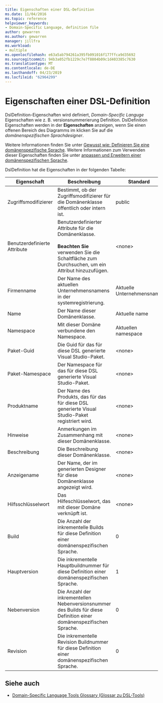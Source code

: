 ```yaml
---
title: Eigenschaften einer DSL-Definition
ms.date: 11/04/2016
ms.topic: reference
helpviewer_keywords:
- Domain-Specific Language, definition file
author: gewarren
ms.author: gewarren
manager: jillfra
ms.workload:
- multiple
ms.openlocfilehash: e63a5ab794261a395fb091016f177ffca9d35692
ms.sourcegitcommit: 94b3a052fb1229c7e7f8804b09c1d403385c7630
ms.translationtype: MT
ms.contentlocale: de-DE
ms.lasthandoff: 04/23/2019
ms.locfileid: "62964299"
---
```

# <a name="properties-of-a-dsl-definition"></a>Eigenschaften einer DSL-Definition
DslDefinition-Eigenschaften wird definiert, *Domain-Specific Languge* Eigenschaften wie z. B. versionsnummerierung Definition. DslDefinition Eigenschaften werden in der **Eigenschaften** anzeigen, wenn Sie einen offenen Bereich des Diagramms im klicken Sie auf die *domänenspezifischen Sprachdesigner*.

 Weitere Informationen finden Sie unter [Gewusst wie: Definieren Sie eine domänenspezifische Sprache](../modeling/how-to-define-a-domain-specific-language.md). Weitere Informationen zum Verwenden dieser Eigenschaften finden Sie unter [anpassen und Erweitern einer domänenspezifischen Sprache](../modeling/customizing-and-extending-a-domain-specific-language.md).

 DslDefinition hat die Eigenschaften in der folgenden Tabelle:

|Eigenschaft|Beschreibung|Standard|
|-|-|-|
|Zugriffsmodifizierer|Bestimmt, ob der Zugriffsmodifizierer für die Domänenklasse öffentlich oder intern ist.|public|
|Benutzerdefinierte Attribute|Benutzerdefinierter Attribute für die Domänenklasse.<br /><br /> **Beachten Sie** verwenden Sie die Schaltfläche zum Durchsuchen, um ein Attribut hinzuzufügen.|\<none>|
|Firmenname|Der Name des aktuellen Unternehmensnamens in der systemregistrierung.|Aktuelle Unternehmensname|
|Name|Der Name dieser Domänenklasse.|Aktuelle name|
|Namespace|Mit dieser Domäne verbundene den Namespace.|Aktuellen namespace|
|Paket-Guid|Die Guid für das für diese DSL generierte Visual Studio-Paket.|\<none>|
|Paket-Namespace|Der Namespace für das für diese DSL generierte Visual Studio-Paket.|\<none>|
|Produktname|Der Name des Produkts, das für das für diese DSL generierte Visual Studio-Paket registriert wird.|\<none>|
|Hinweise|Anmerkungen im Zusammenhang mit dieser Domänenklasse.|\<none>|
|Beschreibung|Die Beschreibung dieser Domänenklasse.|\<none>|
|Anzeigename|Der Name, der im generierten Designer für diese Domänenklasse angezeigt wird.|\<none>|
|Hilfsschlüsselwort|Das Hilfeschlüsselwort, das mit dieser Domäne verknüpft ist.|\<none>|
|Build|Die Anzahl der inkrementelle Builds für diese Definition einer domänenspezifischen Sprache.|0|
|Hauptversion|Die inkrementelle Hauptbuildnummer für diese Definition einer domänenspezifischen Sprache.|1|
|Nebenversion|Die Anzahl der inkrementellen Nebenversionsnummer des Builds für diese Definition einer domänenspezifischen Sprache.|0|
|Revision|Die inkrementelle Revision Buildnummer für diese Definition einer domänenspezifischen Sprache.|0|

## <a name="see-also"></a>Siehe auch

- [Domain-Specific Language Tools Glossary (Glossar zu DSL-Tools)](https://msdn.microsoft.com/ca5e84cb-a315-465c-be24-76aa3df276aa)